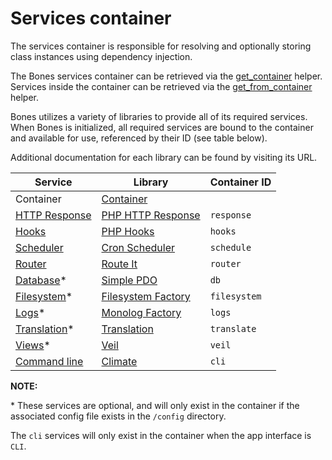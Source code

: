 # Services container

The services container is responsible for resolving and optionally storing class instances using dependency injection. 

The Bones services container can be retrieved via the [get_container](helpers.md#get_container) helper. 
Services inside the container can be retrieved via the [get_from_container](helpers.md#get_from_container) helper.

Bones utilizes a variety of libraries to provide all of its required services. 
When Bones is initialized, all required services are bound to the container and available for use, referenced by their ID (see table below).

Additional documentation for each library can be found by visiting its URL.

| Service                                     | Library                                                                   | Container ID | 
|---------------------------------------------|---------------------------------------------------------------------------|--------------|
| Container                                   | [Container](https://github.com/bayfrontmedia/container)                   |              |
| [HTTP Response](libraries/http-response.md) | [PHP HTTP Response](https://github.com/bayfrontmedia/php-http-response)   | `response`   |
| [Hooks](libraries/hooks.md)                 | [PHP Hooks](https://github.com/bayfrontmedia/php-hooks)                   | `hooks`      |
| [Scheduler](libraries/scheduler.md)         | [Cron Scheduler](https://github.com/bayfrontmedia/cron-scheduler)         | `schedule`   |
| [Router](libraries/router.md)               | [Route It](https://github.com/bayfrontmedia/route-it)                     | `router`     |
| [Database](libraries/database.md)*          | [Simple PDO](https://github.com/bayfrontmedia/simple-pdo)                 | `db`         |
| [Filesystem](libraries/filesystem.md)*      | [Filesystem Factory](https://github.com/bayfrontmedia/filesystem-factory) | `filesystem` |
| [Logs](libraries/logs.md)*                  | [Monolog Factory](https://github.com/bayfrontmedia/monolog-factory)       | `logs`       |
| [Translation](libraries/translation.md)*    | [Translation](https://github.com/bayfrontmedia/translation)               | `translate`  |
| [Views](libraries/views.md)*                | [Veil](https://github.com/bayfrontmedia/veil)                             | `veil`       |
| [Command line](libraries/cli.md)            | [Climate](https://github.com/thephpleague/climate)                        | `cli`        |

**NOTE:**

\* These services are optional, and will only exist in the container if the associated config file exists in the `/config` directory.

The `cli` services will only exist in the container when the app interface is `CLI`.